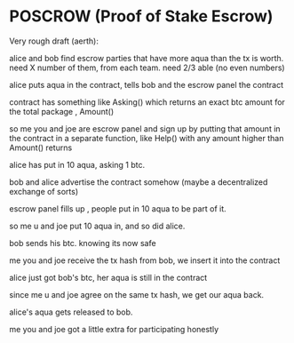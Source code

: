 # POSCROW (Proof of Stake Escrow)

Very rough draft (aerth):

alice and bob find escrow parties that have more aqua than the tx is worth. need X number of them, from each team. need 2/3 able (no even numbers)

alice puts aqua in the contract, tells bob and the escrow panel the contract 

contract has something like Asking() which returns an exact btc amount for the total package , Amount()

so me you and joe are escrow panel and sign up by putting that amount in the contract in a separate function, like Help() with any amount higher than Amount() returns

alice has put in 10 aqua, asking 1 btc. 

bob and alice advertise the contract somehow (maybe a decentralized exchange of sorts)

escrow panel fills up , people put in 10 aqua to be part of it.

so me u and joe put 10 aqua in, and so did alice. 

bob sends his btc. knowing its now safe

me you and joe receive the tx hash from bob, we insert it into the contract

alice just got bob's btc, her aqua is still in the contract 

since me u and joe agree on the same tx hash, we get our aqua back.

alice's aqua gets released to bob.

me you and joe got a little extra for participating honestly